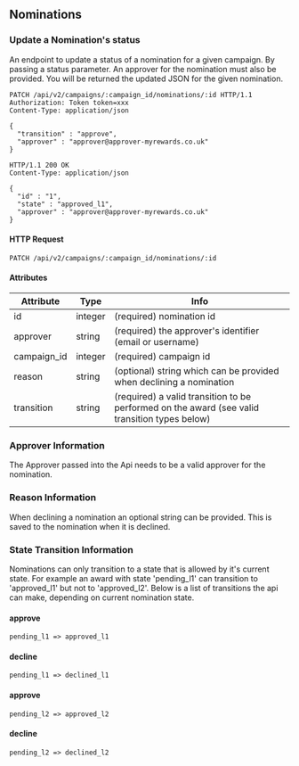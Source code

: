## Nominations

### Update a Nomination's status

An endpoint to update a status of a nomination for a given campaign. By passing
a status parameter. An approver for the nomination must also be provided. 
You will be returned the updated JSON for the given nomination.

``` http
PATCH /api/v2/campaigns/:campaign_id/nominations/:id HTTP/1.1
Authorization: Token token=xxx
Content-Type: application/json

{
  "transition" : "approve",
  "approver" : "approver@approver-myrewards.co.uk"
}
```

``` http
HTTP/1.1 200 OK
Content-Type: application/json

{
  "id" : "1",
  "state" : "approved_l1",
  "approver" : "approver@approver-myrewards.co.uk"
}
```

#### HTTP Request

`PATCH /api/v2/campaigns/:campaign_id/nominations/:id`

#### Attributes

Attribute | Type | Info
--------- | ---- | ----
id | integer | (required) nomination id
approver | string | (required) the approver's identifier (email or username)
campaign_id | integer | (required) campaign id
reason | string | (optional) string which can be provided when declining a nomination
transition | string | (required) a valid transition to be performed on the award (see valid transition types below)

### Approver Information

The Approver passed into the Api needs to be a valid approver for the
nomination.

### Reason Information

When declining a nomination an optional string can be provided. This is saved to
the nomination when it is declined.

### State Transition Information

Nominations can only transition to a state that is allowed by it's current
state. For example an award with state 'pending_l1' can transition to
'approved_l1' but not to 'approved_l2'. Below is a list of transitions
the api can make, depending on current nomination state.

#### approve
`pending_l1 => approved_l1`

#### decline
`pending_l1 => declined_l1`

#### approve
`pending_l2 => approved_l2`

#### decline
`pending_l2 => declined_l2`
